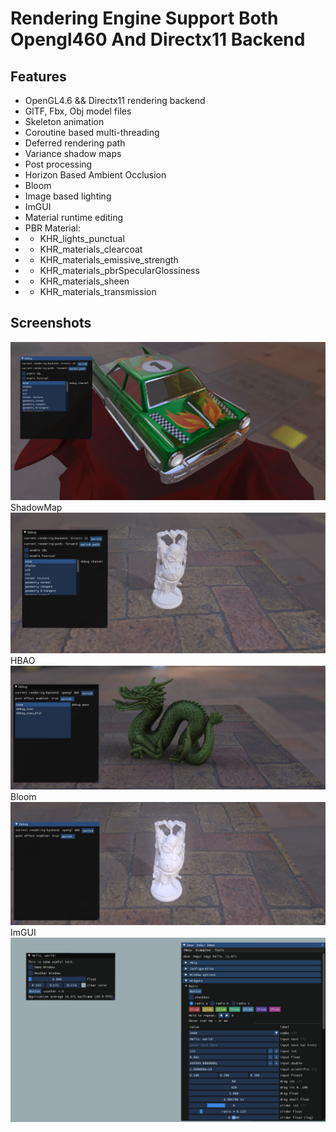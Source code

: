 Rendering Engine Support Both Opengl460 And Directx11 Backend
==============================

Features
------
- OpenGL4.6 && Directx11 rendering backend
- GlTF, Fbx, Obj model files
- Skeleton animation
- Coroutine based multi-threading
- Deferred rendering path
- Variance shadow maps
- Post processing
- Horizon Based Ambient Occlusion
- Bloom
- Image based lighting
- ImGUI
- Material runtime editing
- PBR Material:
- - KHR_lights_punctual
- - KHR_materials_clearcoat
- - KHR_materials_emissive_strength
- - KHR_materials_pbrSpecularGlossiness
- - KHR_materials_sheen
- - KHR_materials_transmission

Screenshots
------
[![](bin/work/media/snapshot/cmp_to_gltf_sampler_viewer.png)](https://github.com/wzaqrh/mir/tree/master)
ShadowMap
[![](bin/work/media/snapshot/shadowmap.png)](https://github.com/wzaqrh/mir/tree/master)
HBAO
[![](bin/work/media/snapshot/ssao.png)](https://github.com/wzaqrh/mir/tree/master)
Bloom
[![](bin/work/media/snapshot/bloom.png)](https://github.com/wzaqrh/mir/tree/master)
ImGUI
[![](bin/work/media/snapshot/imgui.png)](https://github.com/wzaqrh/mir/tree/master)
